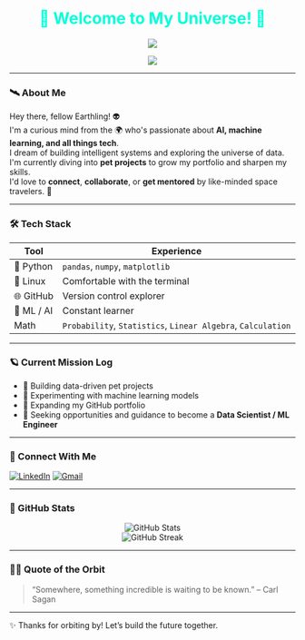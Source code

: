 <h1 align="center" style="color: #00ffd9;">
  🚀 Welcome to My Universe! 🌌
</h1>

<p align="center">
  <img src="https://readme-typing-svg.herokuapp.com?font=Fira+Code&duration=3000&color=00FFD9&center=true&vCenter=true&lines=Passionate+about+AI+%26+Technology;How+to+organize+data?;Space+is+so+interesting" />
</p>

<p align="center">
  <img src="https://www.icegif.com/wp-content/uploads/2023/04/icegif-765.gif" />
</p>

---

### 🛰️ About Me

Hey there, fellow Earthling! 👽  
I'm a curious mind from the 🌍 who's passionate about **AI, machine learning, and all things tech**.  
I dream of building intelligent systems and exploring the universe of data.  
I'm currently diving into **pet projects** to grow my portfolio and sharpen my skills.  
I'd love to **connect**, **collaborate**, or **get mentored** by like-minded space travelers. 🌠

---

### 🛠️ Tech Stack

| Tool | Experience |
|------|------------|
| 🐍 Python | `pandas`, `numpy`, `matplotlib` |
| 🐧 Linux | Comfortable with the terminal |
| 🌐 GitHub | Version control explorer |
| 🧠 ML / AI | Constant learner |
| Math | `Probability`, `Statistics`, `Linear Algebra`, `Calculation` |

---

### 🪐 Current Mission Log

- 🌟 Building data-driven pet projects
- 🧪 Experimenting with machine learning models
- 🚧 Expanding my GitHub portfolio
- 🤝 Seeking opportunities and guidance to become a **Data Scientist / ML Engineer**

---

### 🌌 Connect With Me

[![LinkedIn](https://img.shields.io/badge/LinkedIn-blue?style=for-the-badge&logo=linkedin)](https://www.linkedin.com/in/nikita-ryzhenko-206944360/)
[![Gmail](https://img.shields.io/badge/Email-d14836?style=for-the-badge&logo=gmail&logoColor=white)](mailto:ryzhenkonikita6@gmail.com)

---

### 🌠 GitHub Stats

<p align="center">
  <img src="https://github-readme-stats.vercel.app/api?username=your-username&show_icons=true&theme=tokyonight" alt="GitHub Stats" />
  <br/>
  <img src="https://github-readme-streak-stats.herokuapp.com/?user=your-username&theme=tokyonight" alt="GitHub Streak" />
</p>

---

### 👨‍🚀 Quote of the Orbit

> “Somewhere, something incredible is waiting to be known.” – Carl Sagan

---

✨ Thanks for orbiting by! Let’s build the future together.

